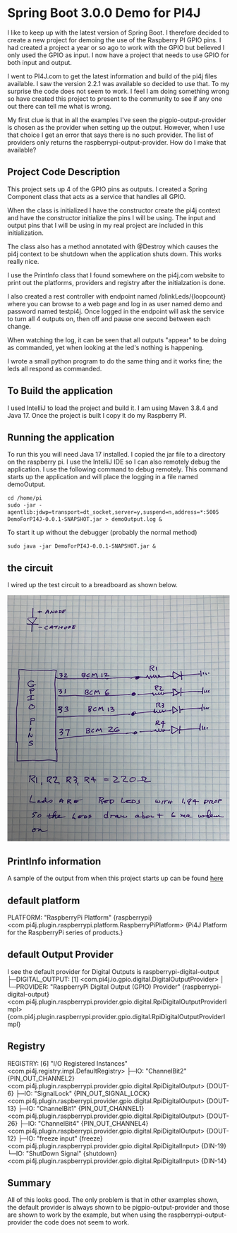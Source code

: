 # Spring Boot 3.0.0 Demo for PI4J

I like to keep up with the latest version of Spring Boot. I therefore decided to create a new project for demoing the
use of the Raspberry PI GPIO pins.
I had created a project a year or so ago to work with the GPIO but believed I only used the GPIO as input.
I now have a project that needs to use GPIO for both input and output.

I went to PI4J.com to get the latest information and build of the pi4j files available. I saw the version 2.2.1 was
available so decided to use that.
To my surprise the code does not seem to work. I feel I am doing something wrong so have created this project to present
to the community to see if any one out there can tell me what is wrong.

My first clue is that in all the examples I've seen the pigpio-output-provider is chosen as the provider when setting up
the output. However, when I use that choice I get an error that says there is no such provider. The list of providers
only returns the raspberrypi-output-provider. How do I make that available?

## Project Code Description

This project sets up 4 of the GPIO pins as outputs. I created a Spring Component class that acts as a service that
handles all GPIO.

When the class is initialized I have the constructor create the pi4j context and have the constructor initialize the
pins I will be using. The input and output pins that I will be using in my real project are included in this
initialization.

The class also has a method annotated with @Destroy which causes the pi4j context to be shutdown when the application
shuts down. This works really nice.

I use the PrintInfo class that I found somewhere on the pi4j.com website to print out the platforms, providers and
registry after the initialzation is done.

I also created a rest controller with endpoint named /blinkLeds/{loopcount} where you can browse to a web page and log
in as user named demo and password named testpi4j. Once logged in the endpoint will ask the service to turn all 4
outputs on, then off and pause one second between each change.

When watching the log, it can be seen that all outputs "appear" to be doing as commanded, yet when looking at the led's
nothing is happening.

I wrote a small python program to do the same thing and it works fine; the leds all respond as commanded.

## To Build the application
I used IntelliJ to load the project and build it. I am using Maven 3.8.4 and Java 17. Once the project is built I copy
it do my Raspberry PI.

## Running the application

To run this you will need Java 17 installed.
I copied the jar file to a directory on the raspberry pi. I use the IntelliJ IDE so I can also remotely debug the application.
I use the following command to debug remotely. This command starts up the application and will place the logging in a file named demoOutput.

```
cd /home/pi
sudo -jar -agentlib:jdwp=transport=dt_socket,server=y,suspend=n,address=*:5005 DemoForPI4J-0.0.1-SNAPSHOT.jar > demoOutput.log &
```
To start it up without the debugger (probably the normal method)
```
sudo java -jar DemoForPI4J-0.0.1-SNAPSHOT.jar &
```

## the circuit

I wired up the test circuit to a breadboard as shown below.

![TestCircuit.png](TestCircuit.png)

## PrintInfo information

A sample of the output from when this project starts up can be found [here](src/documentation/demoOutput)

## default platform

PLATFORM: "RaspberryPi Platform" {raspberrypi}
<com.pi4j.plugin.raspberrypi.platform.RaspberryPiPlatform>
{Pi4J Platform for the RaspberryPi series of products.}

## default Output Provider

I see the default provider for Digital Outputs is raspberrypi-digital-output
├─DIGITAL_OUTPUT: [1] <com.pi4j.io.gpio.digital.DigitalOutputProvider>
│ └─PROVIDER: "RaspberryPi Digital Output (GPIO) Provider" {raspberrypi-digital-output}
<com.pi4j.plugin.raspberrypi.provider.gpio.digital.RpiDigitalOutputProviderImpl>
{com.pi4j.plugin.raspberrypi.provider.gpio.digital.RpiDigitalOutputProviderImpl}

## Registry

REGISTRY: [6] "I/O Registered Instances" <com.pi4j.registry.impl.DefaultRegistry>
├─IO: "ChannelBit2" {PIN_OUT_CHANNEL2} <com.pi4j.plugin.raspberrypi.provider.gpio.digital.RpiDigitalOutput> {DOUT-6}
├─IO: "SignalLock" {PIN_OUT_SIGNAL_LOCK} <com.pi4j.plugin.raspberrypi.provider.gpio.digital.RpiDigitalOutput> {DOUT-13}
├─IO: "ChannelBit1" {PIN_OUT_CHANNEL1} <com.pi4j.plugin.raspberrypi.provider.gpio.digital.RpiDigitalOutput> {DOUT-26}
├─IO: "ChannelBit4" {PIN_OUT_CHANNEL4} <com.pi4j.plugin.raspberrypi.provider.gpio.digital.RpiDigitalOutput> {DOUT-12}
├─IO: "freeze input" {freeze} <com.pi4j.plugin.raspberrypi.provider.gpio.digital.RpiDigitalInput> {DIN-19}
└─IO: "ShutDown Signal" {shutdown} <com.pi4j.plugin.raspberrypi.provider.gpio.digital.RpiDigitalInput> {DIN-14}

## Summary

All of this looks good. The only problem is that in other examples shown, the default provider is always shown to be
pigpio-output-provider and those are shown to work by the example, but when using the raspberrypi-output-provider the
code does not seem to work.
